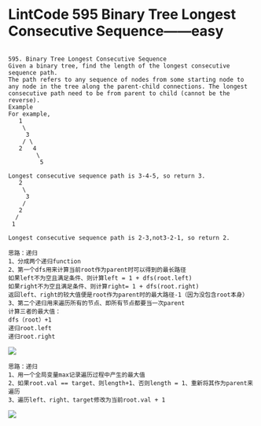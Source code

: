 # LintCode 595 Binary Tree Longest Consecutive Sequence——easy

```

595. Binary Tree Longest Consecutive Sequence
Given a binary tree, find the length of the longest consecutive sequence path.
The path refers to any sequence of nodes from some starting node to any node in the tree along the parent-child connections. The longest consecutive path need to be from parent to child (cannot be the reverse).
Example
For example,
   1
    \
     3
    / \
   2   4
        \
         5

Longest consecutive sequence path is 3-4-5, so return 3.
   2
    \
     3
    / 
   2    
  / 
 1

Longest consecutive sequence path is 2-3,not3-2-1, so return 2.

思路：递归
1、分成两个递归function
2、第一个dfs用来计算当前root作为parent时可以得到的最长路径
如果left不为空且满足条件、则计算left = 1 + dfs(root.left)
如果right不为空且满足条件、则计算right= 1 + dfs(root.right)
返回left、right的较大值便是root作为parent时的最大路径-1（因为没包含root本身）
3、第二个递归用来遍历所有的节点、即所有节点都要当一次parent
计算三者的最大值：
dfs（root）+1
递归root.left
递归root.right

```
![](https://github.com/only-you/interview/blob/master/picture/595-1.png)

```
思路：递归
1、用一个全局变量max记录遍历过程中产生的最大值
2、如果root.val == target、则length+1、否则length = 1、重新将其作为parent来遍历
3、遍历left、right、target修改为当前root.val + 1
```
![](https://github.com/only-you/interview/blob/master/picture/595-2.png)
